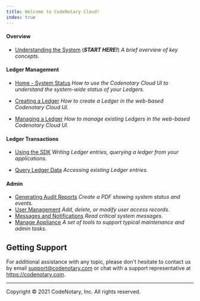 ```yaml
---
title: Welcome to CodeNotary Cloud!
index: true
---
```


#### Overview

- [Understanding the System](/help/introduction) (_**START HERE!**_)
  _A brief overview of key concepts._

#### Ledger Management

- [Home - System Status](/help/overall-status)
  _How to use the Codenotary Cloud UI to understand the system-wide status of your Ledgers._

- [Creating a Ledger](/help/create-ledger)
  _How to create a Ledger in the web-based Codenotary Cloud UI._
- [Managing a Ledger](/help/manage-ledger)
  _How to manage existing Ledgers in the web-based Codenotary Cloud UI._

#### Ledger Transactions

- [Using the SDK](/help/use-ledger)  _Writing Ledger entries, querying a ledger from your applications._

- [Query Ledger Data](/help/query-ledger)
  _Accessing existing Ledger entries._

#### Admin

- [Generating Audit Reports](/help/use-audit-reports)
  *Create a PDF showing system status and events.*
- [User Management](/help/user-management)
  *Add, delete, or modify user access records.*
- [Messages and Notifications](/help/messages)
  *Read critical system messages.*
- [Manage Appliance](/help/manage)
  *A set of tools to support typical maintenance and admin tasks.*

## Getting Support

For additional assistance with any topic, please don't hesitate to contact us by email support@codenotary.com or chat with a support representative at https://codenotary.com.

---------------------------------

Copyright © 2021 CodeNotary, Inc. All rights reserved.

<the-logo className="help--logo logo-wrapper fill-width no-transation" size="normal"></the-logo>

